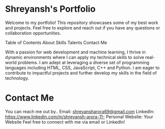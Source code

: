 # Shreyansh's Portfolio
Welcome to my portfolio! This repository showcases some of my best work and projects. Feel free to explore and reach out if you have any questions or collaboration opportunities.

Table of Contents
About 
Skills
Talents
Contact Me

With a passion for web development and machine learning, I thrive in dynamic environments where I can apply my technical skills to solve real-world problems.
I am adept at leveraging a diverse set of programming languages including HTML, CSS, JavaScript, C++ and Python. I am eager to contribute to impactful projects
and further develop my skills in the field of technology.


# Contact Me
You can reach me out by..
Email: shreyansharora69@gmail.com
LinkedIn: https://www.linkedin.com/in/shreyansh-arora-11-
Personal Website: Your Website
Feel free to connect with me via email or LinkedIn!

